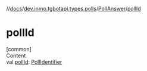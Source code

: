 //[docs](../../../index.md)/[dev.inmo.tgbotapi.types.polls](../index.md)/[PollAnswer](index.md)/[pollId](poll-id.md)



# pollId  
[common]  
Content  
val [pollId](poll-id.md): [PollIdentifier](../../dev.inmo.tgbotapi.types/index.md#%5Bdev.inmo.tgbotapi.types%2FPollIdentifier%2F%2F%2FPointingToDeclaration%2F%5D%2FClasslikes%2F625018081)  




